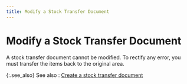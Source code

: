 ```yaml
---
title: Modify a Stock Transfer Document
---
```


# Modify a Stock Transfer Document


A stock transfer document cannot be modified. To rectify any error, you must transfer the items back to the original area.


{:.see_also}
See also
: [Create a stock transfer document]({{site.wm_baseurl}}/inv-adj/stk-trans/create-stock-transfer-document/create_a_stock_transfer_document.html)
